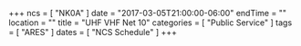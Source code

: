 +++
ncs = [ "NK0A" ]
date = "2017-03-05T21:00:00-06:00"
endTime = ""
location = ""
title = "UHF VHF Net 10"
categories = [ "Public Service" ]
tags = [ "ARES" ]
dates = [ "NCS Schedule" ]
+++
